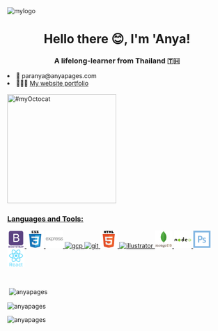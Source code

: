 <img src="https://anyapages.github.io/images/ui/misc/mylogo.png" alt="mylogo" width="130" height="130"/>
<h1 align="center">Hello there 😊, I'm 'Anya!</h1>
<h3 align="center">A lifelong-learner from Thailand 🇹🇭</h3>

<li> 📧 paranya@anyapages.com</li>
<li> 👩🏻‍💻 <a href="http://anyapages.com/"</a> My website portfolio</li>
<br>

<img src="https://anyapages.com/images/portfolio/myOctocat.png" title="#myOctocat" width="250" height="250"/>

<h3 align="left">Languages and Tools:</h3>
<p align="left"> <a href="https://getbootstrap.com" target="_blank"> <img src="https://raw.githubusercontent.com/devicons/devicon/master/icons/bootstrap/bootstrap-plain-wordmark.svg" alt="bootstrap" width="40" height="40"/> </a> <a href="https://www.w3schools.com/css/" target="_blank"> <img src="https://raw.githubusercontent.com/devicons/devicon/master/icons/css3/css3-original-wordmark.svg" alt="css3" width="40" height="40"/> </a> <a href="https://expressjs.com" target="_blank"> <img src="https://raw.githubusercontent.com/devicons/devicon/master/icons/express/express-original-wordmark.svg" alt="express" width="40" height="40"/> </a> <a href="https://cloud.google.com" target="_blank"> <img src="https://www.vectorlogo.zone/logos/google_cloud/google_cloud-icon.svg" alt="gcp" width="40" height="40"/> </a> <a href="https://git-scm.com/" target="_blank"> <img src="https://www.vectorlogo.zone/logos/git-scm/git-scm-icon.svg" alt="git" width="40" height="40"/> </a> <a href="https://www.w3.org/html/" target="_blank"> <img src="https://raw.githubusercontent.com/devicons/devicon/master/icons/html5/html5-original-wordmark.svg" alt="html5" width="40" height="40"/> </a> <a href="https://www.adobe.com/in/products/illustrator.html" target="_blank"> <img src="https://www.vectorlogo.zone/logos/adobe_illustrator/adobe_illustrator-icon.svg" alt="illustrator" width="40" height="40"/> </a> <a href="https://www.mongodb.com/" target="_blank"> <img src="https://raw.githubusercontent.com/devicons/devicon/master/icons/mongodb/mongodb-original-wordmark.svg" alt="mongodb" width="40" height="40"/> </a> <a href="https://nodejs.org" target="_blank"> <img src="https://raw.githubusercontent.com/devicons/devicon/master/icons/nodejs/nodejs-original-wordmark.svg" alt="nodejs" width="40" height="40"/> </a> <a href="https://www.photoshop.com/en" target="_blank"> <img src="https://raw.githubusercontent.com/devicons/devicon/master/icons/photoshop/photoshop-line.svg" alt="photoshop" width="40" height="40"/> </a> <a href="https://reactjs.org/" target="_blank"> <img src="https://raw.githubusercontent.com/devicons/devicon/master/icons/react/react-original-wordmark.svg" alt="react" width="40" height="40"/> </a> </p>
<br>
<p>&nbsp;<img align="center" src="https://github-readme-stats.vercel.app/api?username=anyapages&show_icons=true&locale=en" alt="anyapages" /></p>

<p><img align="center" src="https://github-readme-streak-stats.herokuapp.com/?user=anyapages&" alt="anyapages" /></p>

<p align="left"> <img src="https://komarev.com/ghpvc/?username=anyapages&label=Profile%20views&color=0e75b6&style=flat" alt="anyapages" /> </p>
